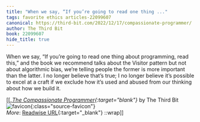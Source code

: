 ```yaml
---
title: "When we say, “If you’re going to read one thing ..."
tags: favorite ethics articles-22099607
canonical: https://third-bit.com/2022/12/17/compassionate-programmer/
author: The Third Bit
book: 22099607
hide_title: true
---
```


When we say, “If you’re going to read one thing about programming, read this,” and the book we recommend talks about the Visitor pattern but not about algorithmic bias, we’re telling people the former is more important than the latter. I no longer believe that’s true; I no longer believe it’s possible to excel at a craft if we exclude how it’s used and abused from our thinking about how we build it.


[[<cite>_[The Compassionate Programmer](https://third-bit.com/2022/12/17/compassionate-programmer/){:target="_blank"}_</cite> by The Third Bit ![favicon](https://s2.googleusercontent.com/s2/favicons?domain=third-bit.com){:class="source-favicon"}<br>
_More_: [Readwise URL](https://readwise.io/open/435797420){:target="_blank"}
::wrap]]